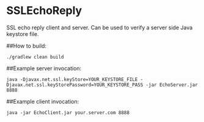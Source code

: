 # SSLEchoReply
SSL echo reply client and server.  Can be used to verify a server side Java keystore file.

##How to build:
```
./gradlew clean build
```

##Example server invocation:
```
java -Djavax.net.ssl.keyStore=YOUR_KEYSTORE_FILE -Djavax.net.ssl.keyStorePassword=YOUR_KEYSTORE_PASS -jar EchoServer.jar 8888
```


##Example client invocation:
```
java -jar EchoClient.jar your.server.com 8888
```
